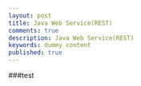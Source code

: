 ```yaml
---
layout: post
title: Java Web Service(REST)
comments: true
description: Java Web Service(REST)
keywords: dummy content
published: true
---
```

###test
